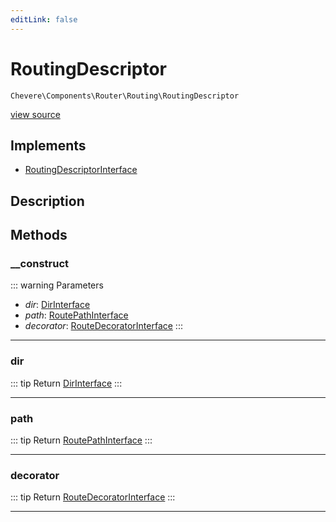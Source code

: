 ```yaml
---
editLink: false
---
```


# RoutingDescriptor

`Chevere\Components\Router\Routing\RoutingDescriptor`

[view source](https://github.com/chevere/chevere/blob/main/src/Chevere/Components/Router/Routing/RoutingDescriptor.php)

## Implements

- [RoutingDescriptorInterface](../../../Interfaces/Router/Routing/RoutingDescriptorInterface.md)

## Description



## Methods

### __construct

::: warning Parameters
- *dir*: [DirInterface](../../../Interfaces/Filesystem/DirInterface.md)
- *path*: [RoutePathInterface](../../../Interfaces/Router/Route/RoutePathInterface.md)
- *decorator*: [RouteDecoratorInterface](../../../Interfaces/Router/Route/RouteDecoratorInterface.md)
:::

---

### dir

::: tip Return
[DirInterface](../../../Interfaces/Filesystem/DirInterface.md)
:::

---

### path

::: tip Return
[RoutePathInterface](../../../Interfaces/Router/Route/RoutePathInterface.md)
:::

---

### decorator

::: tip Return
[RouteDecoratorInterface](../../../Interfaces/Router/Route/RouteDecoratorInterface.md)
:::

---
